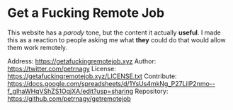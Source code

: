 # Get a Fucking Remote Job

This website has a *parody* tone, but the content it actually **useful**.
I made this as a reaction to people asking me what **they** could do that would allow them work remotely.

Address: https://getafuckingremotejob.xyz
Author: https://twitter.com/petrnagy
License: https://getafuckingremotejob.xyz/LICENSE.txt
Contribute: https://docs.google.com/spreadsheets/d/1YsUs4mkNg_P27LilP2nmo--f_gIhaWHqVShZS1OqjXA/edit?usp=sharing
Repository: https://github.com/petrnagy/getremotejob
